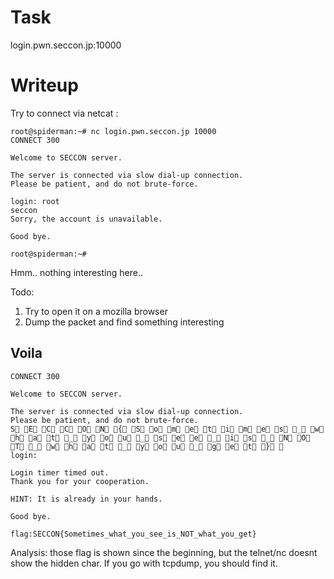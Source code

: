 # Task

login.pwn.seccon.jp:10000


# Writeup

Try to connect via netcat :

```
root@spiderman:~# nc login.pwn.seccon.jp 10000
CONNECT 300

Welcome to SECCON server.

The server is connected via slow dial-up connection.
Please be patient, and do not brute-force.
 
login: root
seccon
Sorry, the account is unavailable.

Good bye.

root@spiderman:~#
```

Hmm.. nothing interesting here..

Todo: 
1. Try to open it on a mozilla browser
2. Dump the packet and find something interesting

## Voila

```
CONNECT 300

Welcome to SECCON server.

The server is connected via slow dial-up connection.
Please be patient, and do not brute-force.
S E C C O N { S o m e t i m e s _ w h a t _ y o u _ s e e _ i s _ N O T _ w h a t _ y o u _ g e t } 
login: 

Login timer timed out.
Thank you for your cooperation.

HINT: It is already in your hands.

Good bye.

flag:SECCON{Sometimes_what_you_see_is_NOT_what_you_get}
```

Analysis: those flag is shown since the beginning, but the telnet/nc doesnt show the hidden char.
If you go with tcpdump, you should find it.
